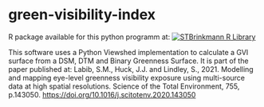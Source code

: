 # green-visibility-index
R package available for this python programm at:  [![STBrinkmann R Library](https://badgen.net/badge/STBrinkmann/R%20Library/blue?icon=github)](https://github.com/STBrinkmann/GVI)

This software uses a Python Viewshed implementation to calculate a GVI surface from a DSM, DTM and Binary Greenness Surface. It is part of the paper published at:
Labib, S.M., Huck, J.J. and Lindley, S., 2021. Modelling and mapping eye-level greenness visibility exposure using multi-source data at high spatial resolutions. Science of the Total Environment, 755, p.143050. https://doi.org/10.1016/j.scitotenv.2020.143050
